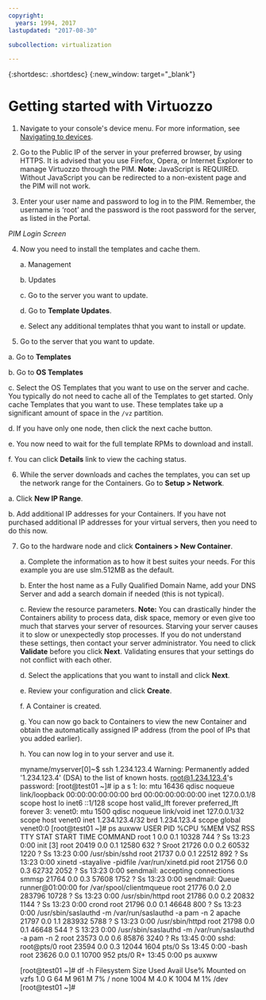 ```yaml
---
copyright:
  years: 1994, 2017
lastupdated: "2017-08-30"

subcollection: virtualization

---
```

{:shortdesc: .shortdesc}
{:new_window: target="_blank"}

# Getting started with Virtuozzo

1.  Navigate to your console's device menu. For more information, see [Navigating to devices](/docs/virtualization?topic=virtual-servers-navigating-devices).

2. Go to the Public IP of the server in your preferred browser, by using HTTPS. It is advised that you use Firefox, Opera, or Internet Explorer to manage Virtuozzo through the PIM.  **Note:** JavaScript is REQUIRED. Without JavaScript you can be redirected to a non-existent page and the PIM will not work.

3. Enter your user name and password to log in to the PIM.  Remember, the username is ‘root’ and the password is the root password for the server, as listed in the Portal.

*PIM Login Screen*

4. Now you need to install the templates and cache them.

   a. Management

   b. Updates

   c. Go to the server you want to update.

   d. Go to **Template Updates**.

   e. Select any additional templates thhat you want to install or update.

5.  Go to the server that you want to update.

   a. Go to **Templates**

   b. Go to **OS Templates**

   c. Select the OS Templates that you want to use on the server and cache. You typically do not need to cache all of the Templates to get started. Only cache Templates that you want to use. These templates take up a significant amount of space in the `/vz` partition.

   d. If you have only one node, then click the next cache button.

   e.  You now need to wait for the full template RPMs to download and install.

   f. You can click **Details** link to view the caching status.

6.   While the server downloads and caches the templates, you can set up the network range for the Containers. Go to **Setup > Network**.

   a. Click **New IP Range**.

   b. Add additional IP addresses for your Containers. If you have not purchased additional IP addresses for your virtual servers, then you need to do this now.

7. Go to the hardware node and click **Containers > New Container**.

   a. Complete the information as to how it best suites your needs. For this example you are use slm.512MB as the default.

   b. Enter the host name as a Fully Qualified Domain Name, add your DNS Server and add a search domain if needed (this is not typical).

   c. Review the resource parameters. **Note:** You can drastically hinder the Containers ability to process data, disk space, memory or even give too much that starves your server of resources. Starving your server causes it to slow or unexpectedly stop processes. If you do not understand these settings, then contact your server administrator. You need to click **Validate** before you click **Next**. Validating ensures that your settings do not conflict with each other.

   d. Select the applications that you want to install and click **Next**.

   e. Review your configuration and click **Create**.

   f. A Container is created.

   g. You can now go back to Containers to view the new Container and obtain the automatically assigned IP address (from the pool of IPs that you added earlier).

   h.  You can now log in to your server and use it.

    myname/myserver[0]~$ ssh 1.234.123.4
    Warning: Permanently added '1.234.123.4' (DSA) to the list of known hosts.
    root@1.234.123.4's password:
    [root@test01 ~]# ip a s
    1: lo: mtu 16436 qdisc noqueue
        link/loopback 00:00:00:00:00:00 brd 00:00:00:00:00:00
        inet 127.0.0.1/8 scope host lo
        inet6 ::1/128 scope host
           valid_lft forever preferred_lft forever
    3: venet0: mtu 1500 qdisc noqueue
        link/void
        inet 127.0.0.1/32 scope host venet0
        inet 1.234.123.4/32 brd 1.234.123.4 scope global venet0:0
    [root@test01 ~]# ps auxww
    USER       PID %CPU %MEM    VSZ   RSS TTY      STAT START   TIME COMMAND
    root         1  0.0  0.1  10328   744 ?        Ss   13:23   0:00 init [3]
    root     20419  0.0  0.1  12580   632 ?        Sroot     21726  0.0  0.2  60532  1220 ?        Ss   13:23   0:00 /usr/sbin/sshd
    root     21737  0.0  0.1  22512   892 ?        Ss   13:23   0:00 xinetd -stayalive -pidfile /var/run/xinetd.pid
    root     21756  0.0  0.3  62732  2052 ?        Ss   13:23   0:00 sendmail: accepting connections
    smmsp    21764  0.0  0.3  57608  1752 ?        Ss   13:23   0:00 sendmail: Queue runner@01:00:00 for /var/spool/clientmqueue
    root     21776  0.0  2.0 283796 10728 ?        Ss   13:23   0:00 /usr/sbin/httpd
    root     21786  0.0  0.2  20832  1144 ?        Ss   13:23   0:00 crond
    root     21796  0.0  0.1  46648   800 ?        Ss   13:23   0:00 /usr/sbin/saslauthd -m /var/run/saslauthd -a pam -n 2
    apache   21797  0.0  1.1 283932  5788 ?        S    13:23   0:00 /usr/sbin/httpd
    root     21798  0.0  0.1  46648   544 ?        S    13:23   0:00 /usr/sbin/saslauthd -m /var/run/saslauthd -a pam -n 2
    root     23573  0.0  0.6  85876  3240 ?        Rs   13:45   0:00 sshd: root@pts/0
    root     23594  0.0  0.3  12044  1604 pts/0    Ss   13:45   0:00 -bash
    root     23626  0.0  0.1  10700   952 pts/0    R+   13:45   0:00 ps auxww

    [root@test01 ~]# df -h
    Filesystem            Size  Used Avail Use% Mounted on
    vzfs                  1.0 G   64 M  961 M   7% /
    none                 1004 M  4.0 K 1004 M   1% /dev
    [root@test01 ~]#
